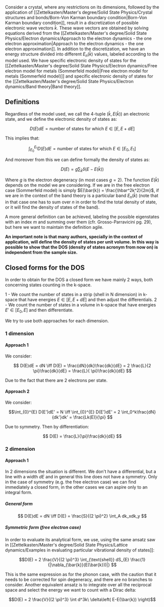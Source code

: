 
Consider a crystal, where any restrictions on its dimensions, followed by the application of [[Zettelkasten/Master's degree/Solid State Physics/Crystal structures and bonds/Born-Von Karman boundary condition|Born-Von Karman boundary condition]], result in a discretization of possible electronic wave vectors $\bar{k}$. These wave vectors are obtained by solving equations derived from the [[Zettelkasten/Master's degree/Solid State Physics/Electron dynamics/Approach to the electron dynamics - the one electron approximation|Approach to the electron dynamics - the one electron approximation]].
In addition to the discretization, we have an energy structure divided into different $E_n(\bar{k})$ values, labeled according to the model used.
We have specific electronic density of states for the [[Zettelkasten/Master's degree/Solid State Physics/Electron dynamics/Free electron model for metals (Sommerfeld model)|Free electron model for metals (Sommerfeld model)]] and specific electronic density of states for the [[Zettelkasten/Master's degree/Solid State Physics/Electron dynamics/Band theory|Band theory]].

## Definitions

Regardless of the model used, we call the 4-tuple $(\bar{k}, E(\bar{k}))$ an electronic state, and we define the electronic density of states as:

$$D(E)dE = \text{number of states for which } E\in [E, E+dE] $$

This implies that:

$$\int_{E_0}^{E_1}D(E)dE = \text{number of states for which } E\in [E_0, E_1] $$

And moreover from this we can define formally the density of states as:

$$ D(E) = g \sum_{\bar {k}} \delta (E-E(\bar{k})) $$

Where $g$ is the electron degeneracy (in most cases $g=2$).
The function $E(\bar{k})$ depends on the model we are considering. If we are in the free electron case (Sommerfeld model) is simply $E(\bar{k}) = \frac{\hbar^2k^2}{2m}$, if we are in the context of the band theory is a particular band $E_{n}(\bar{k})$ (note that in that case one has to sum over $n$ in order to find the total density of state, or it will find the density of states of the band).

A more general definition can be achieved, labeling the possible eigenstates with an index $m$ and summing over them (cfr. Grosso-Parravicini pg. 29), but here we want to maintain the definition agile.

**An important note is that many authors, specially in the context of application, will define the density of states per unit volume. In this way is possible to show that the DOS (density of states acronym from now on) is independent from the sample size.**

## Closed forms for the DOS

In order to obtain for the DOS a closed form we have mainly 2 ways, both concerning states counting in the k-space.

1 - We count the number of states in a strip (shell in N dimension) in k-space that have energies $E\in [E, E+dE]$ and then adjust the differentials.
2 - We count the number of states in a volume in k-space that have energies $E'\in [E_0, E]$ and then differentiate.

We try to use both approaches for each dimension.

### 1 dimension
#### Approach 1
We consider:

$$ D(E)dE = dN \iff D(E) = \frac{dN}{dk}\frac{dk}{dE} = 2 \frac{L}{2 \pi}\frac{dk}{dE} = \frac{L}{ \pi}\frac{dk}{dE}  $$

Due to the fact that there are 2 electrons per state.
#### Approach 2

We consider:

$$\int_{0}^{E} D(E')dE' = N \iff \int_{0}^{E} D(E')dE' = 2 \int_0^k\frac{dN}{dk'}dk' = \frac{Lk(E)}{\pi}  $$

Due to symmetry. Then by differentiation: 

$$ D(E) =  \frac{L}{\pi}\frac{dk}{dE}  $$

### 2 dimension

#### Approach 1

In 2 dimensions the situation is different. We don't have a differential, but a line with a width $dE$ and in general this line does not have a symmetry. Only in the case of symmetry (e.g. the free electron case) we can find immediately a closed form, in the other cases we can aspire only to an integral form.

##### General form

$$ D(E)dE = dN \iff D(E) = \frac{S}{(2 \pi)^2} \int_A dk_xdk_y $$

##### Symmetric form (free electron case)





In order to evaluate its analytical form, we use, using the same ansatz saw in [[Zettelkasten/Master's degree/Solid State Physics/Lattice dynamics/Examples in evaluating particular vibrational density of states]]:


$$D(E) = 2 \frac{V}{(2 \pi)^3} \int_{\text{shell}} dS_{E} \frac{1}{|\nabla_{\bar{k}}(E(\bar{k}))|} $$

This is the same expression as for the phonon case, with the caution that it needs to be corrected for spin degeneracy, and there are no branches to consider.
Another equivalent ansatz is to integrate over all the reciprocal space and select the energy we want to count with a Dirac delta:

$$D(E) = 2 \frac{V}{(2 \pi)^3} \int d^3k\ \delta\left( E-E(\bar{k}) \right)$$
